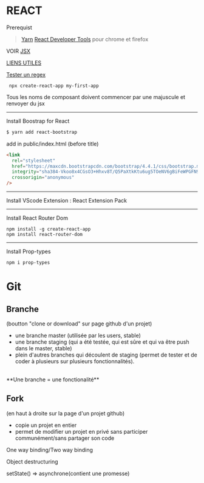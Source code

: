 # REACT

Prerequist 
> [Yarn](https://classic.yarnpkg.com/en/docs/install#windows-stable)
> [React Developer Tools](https://chrome.google.com/webstore/detail/react-developer-tools/fmkadmapgofadopljbjfkapdkoienihi?hl=en) pour chrome et firefox

VOIR [JSX](https://fr.reactjs.org/docs/introducing-jsx.html)


[LIENS UTILES](https://start.me/p/Omp4nO/formation-cda-grenoble)

[Tester un regex](https://regex101.com/)


```
 npx create-react-app my-first-app
```




Tous les noms de composant doivent commencer par une majuscule et renvoyer du jsx

---
Install Boostrap for React

```bash
$ yarn add react-bootstrap
```
add in public/index.html (before title)
```html
<link
  rel="stylesheet"
  href="https://maxcdn.bootstrapcdn.com/bootstrap/4.4.1/css/bootstrap.min.css"
  integrity="sha384-Vkoo8x4CGsO3+Hhxv8T/Q5PaXtkKtu6ug5TOeNV6gBiFeWPGFN9MuhOf23Q9Ifjh"
  crossorigin="anonymous"
/>
```

---
Install VScode Extension : React Extension Pack

---
Install React Router Dom

```
npm install -g create-react-app
npm install react-router-dom
```
---

Install Prop-types
```
npm i prop-types
```




# Git 
## Branche
(boutton "clone or download" sur page github d'un projet)
* une branche master (utilisée par les users, stable)
* une branche staging (qui a été testée, qui est sûre et qui va être push dans le master, stable) 
* plein d'autres branches qui découlent de staging (permet de tester et de coder à plusieurs sur plusieurs fonctionnalités). 
<br/>
**Une branche = une fonctionalité**

## Fork
(en haut à droite sur la page d'un projet github)
* copie un projet en entier
* permet de modifier un projet en privé sans participer communément/sans partager son code


One way binding/Two way binding

Object destructuring

setState() => asynchrone(contient une promesse)
